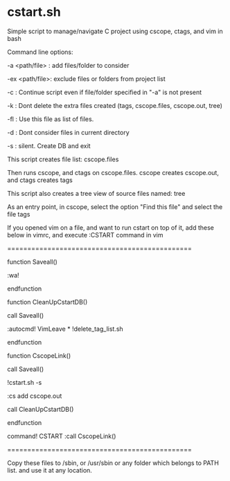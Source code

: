 # cstart.sh
Simple script to manage/navigate C project using cscope, ctags, and vim in bash



Command line options:

-a <path/file> : add files/folder to consider 

-ex <path/file>: exclude files or folders from project list

-c             : Continue script even if file/folder specified in "-a" is not present

-k             : Dont delete the extra files created (tags, cscope.files, cscope.out, tree)

-fl <file>     : Use this file as list of files.

-d             : Dont consider files in current directory

-s             : silent. Create DB and exit



This script creates file list: cscope.files


Then runs cscope, and ctags on cscope.files. cscope creates cscope.out, and ctags creates tags


This script also creates a tree view of source files named: tree


As an entry point, in cscope, select the option "Find this file"  and select the file tags


If you opened vim on a file, and want to run cstart on top of it, add these below in vimrc, and execute :CSTART command in vim

==============================================

function Saveall()

:wa!

endfunction

function CleanUpCstartDB()

call Saveall()

:autocmd! VimLeave * !delete_tag_list.sh

endfunction

function CscopeLink()

call Saveall()

!cstart.sh -s

:cs add cscope.out

call CleanUpCstartDB()

endfunction

command! CSTART :call CscopeLink()

==============================================


Copy these files to /sbin, or /usr/sbin  or any folder which belongs to PATH list. and use it at any location.
